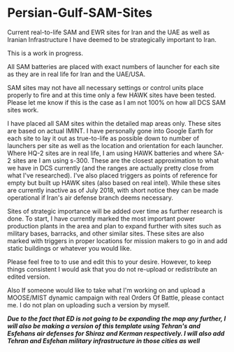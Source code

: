 # Persian-Gulf-SAM-Sites
Current real-to-life SAM and EWR sites for Iran and the UAE as well as Iranian Infrastructure I have deemed to be strategically important to Iran. 

This is a work in progress. 

All SAM batteries are placed with exact numbers of launcher for each site as they are in real life for Iran and the UAE/USA.

SAM sites may not have all necessary settings or control units place properly to fire and at this time only a few HAWK sites have been tested. Please let me know if this is the case as I am not 100% on how all DCS SAM sites work. 

I have placed all SAM sites within the detailed map areas only. These sites are based on actual IMINT. I have personally gone into Google Earth for each site to lay it out as true-to-life as possible down to number of launchers per site as well as the location and orientation for each launcher. Where HQ-2 sites are in real life, I am using HAWK batteries and where SA-2 sites are I am using s-300. These are the closest approximation to what we have in DCS currently (and the ranges are actually pretty close from what I've researched). I've also placed triggers as points of reference for empty but built up HAWK sites (also based on real intel). While these sites are currently inactive as of July 2018, with short notice they can be made operational if Iran's air defense branch deems necessary.

Sites of strategic importance will be added over time as further research is done. To start, I have currently marked the most important power production plants in the area and plan to expand further with sites such as military bases, barracks, and other similar sites. These sites are also marked with triggers in proper locations for mission makers to go in and add static buildings or whatever you would like.

Please feel free to to use and edit this to your desire. However, to keep things consistent I would ask that you do not re-upload or redistribute an edited version.

Also If someone would like to take what I'm working on and upload a MOOSE/MIST dynamic campaign with real Orders Of Battle, please contact me. I do not plan on uploading such a version by myself.

***Due to the fact that ED is not going to be expanding the map any further, I will also be making a version of this template using Tehran's and Esfehans air defenses for Shiraz and Kerman respectively. I will also add Tehran and Esfehan military infrastructure in those cities as well***
